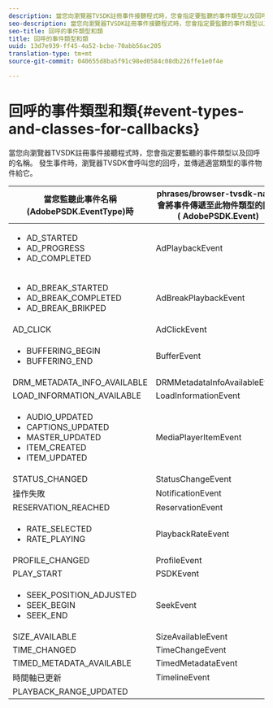 ```yaml
---
description: 當您向瀏覽器TVSDK註冊事件接聽程式時，您會指定要監聽的事件類型以及回呼的名稱。 發生事件時，瀏覽器TVSDK會呼叫您的回呼，並傳遞適當類型的事件物件給它。
seo-description: 當您向瀏覽器TVSDK註冊事件接聽程式時，您會指定要監聽的事件類型以及回呼的名稱。 發生事件時，瀏覽器TVSDK會呼叫您的回呼，並傳遞適當類型的事件物件給它。
seo-title: 回呼的事件類型和類
title: 回呼的事件類型和類
uuid: 13d7e939-ff45-4a52-bcbe-70abb56ac205
translation-type: tm+mt
source-git-commit: 040655d8ba5f91c98ed0584c08db226ffe1e0f4e

---
```



# 回呼的事件類型和類{#event-types-and-classes-for-callbacks}

當您向瀏覽器TVSDK註冊事件接聽程式時，您會指定要監聽的事件類型以及回呼的名稱。 發生事件時，瀏覽器TVSDK會呼叫您的回呼，並傳遞適當類型的事件物件給它。

<table frame="all" colsep="1" rowsep="1" id="table_FE58AD65AF3B4483816C00D7EAD2FB4F"> 
 <thead> 
  <tr rowsep="1"> 
   <th colname="2" class="entry"> 當您監聽此事件名稱(AdobePSDK.EventType)時 </th> 
   <th class="entry">phrases/browser-tvsdk-name會將事件傳遞至此物件類型的回呼(<span class="codeph"> AdobePSDK.Event</span>) </th> 
  </tr> 
 </thead>
 <tbody> 
  <tr rowsep="1"> 
   <td colname="2"> 
    <ul id="ul_kj4_jc4_2y"> 
     <li id="li_C00AD7DE32C94431A4550E21CAC1DCA5"><span class="codeph"> AD_STARTED</span> </li> 
     <li id="li_1A3EA7527B3642E9ADF39F3CC3D87EDC"><span class="codeph"> AD_PROGRESS</span> </li> 
     <li id="li_9FB16D4B43EC4905909E881BC1C86E74"><span class="codeph"> AD_COMPLETED</span> </li> 
    </ul> </td> 
   <td><span class="codeph"> AdPlaybackEvent</span> </td> 
  </tr> 
  <tr rowsep="1"> 
   <td colname="2"> 
    <ul id="ul_jpq_pc4_2y"> 
     <li id="li_782365D715684DDC835E16D08CC0BBDB"><span class="codeph"> AD_BREAK_STARTED</span> </li> 
     <li id="li_78D7EAEE99D04A35AD7C6EC60DDDC1CC"><span class="codeph"> AD_BREAK_COMPLETED</span> </li> 
     <li id="li_6155ADAF5E964C458E92AFFB4F7D6347"><span class="codeph"> AD_BREAK_BRIKPED</span> </li> 
    </ul> </td> 
   <td><span class="codeph"> AdBreakPlaybackEvent</span> </td> 
  </tr> 
  <tr rowsep="1"> 
   <td colname="2"><span class="codeph"> AD_CLICK</span> </td> 
   <td><span class="codeph"> AdClickEvent</span> </td> 
  </tr> 
  <tr rowsep="1"> 
   <td colname="2"> 
    <ul id="ul_eny_tc4_2y"> 
     <li id="li_13F95E4BF905425CA5A95ECC138CC078"><span class="codeph"> BUFFERING_BEGIN</span> </li> 
     <li id="li_BA6F4E38E2F440FAAA4E70DF906A3350"><span class="codeph"> BUFFERING_END</span> </li> 
    </ul> </td> 
   <td><span class="codeph"> BufferEvent</span> </td> 
  </tr> 
  <tr rowsep="1"> 
   <td colname="2"><span class="codeph"> DRM_METADATA_INFO_AVAILABLE</span> </td> 
   <td><span class="codeph"> DRMMetadataInfoAvailableEvent</span> </td> 
  </tr> 
  <tr> 
   <td colname="2"><span class="codeph"> LOAD_INFORMATION_AVAILABLE</span> </td> 
   <td><span class="codeph"> LoadInformationEvent</span> </td> 
  </tr> 
  <tr rowsep="1"> 
   <td colname="2"> 
    <ul id="ul_kwy_cd4_2y"> 
     <li id="li_D5455D287EA5472D95A45AD1A8835D61"><span class="codeph"> AUDIO_UPDATED</span> </li> 
     <li id="li_AFF5B14338AB4AA8B4DF3963F2FDD4CF"><span class="codeph"> CAPTIONS_UPDATED</span> </li> 
     <li id="li_F7C9B933C6A44E80B57EB5274640A17B"><span class="codeph"> MASTER_UPDATED</span> </li> 
     <li id="li_C9FDF852BF4F4B638A8A1CAAFC27A23F"><span class="codeph"> ITEM_CREATED</span> </li> 
     <li id="li_85E13B35A6DB44A4BA0F93EA52B9D08A"><span class="codeph"> ITEM_UPDATED</span> </li> 
    </ul> </td> 
   <td><span class="codeph"> MediaPlayerItemEvent</span> </td> 
  </tr> 
  <tr rowsep="1"> 
   <td colname="2"><span class="codeph"> STATUS_CHANGED</span> </td> 
   <td><span class="codeph"> StatusChangeEvent</span> </td> 
  </tr> 
  <tr rowsep="1"> 
   <td colname="2"><span class="codeph"> 操作失敗</span> </td> 
   <td><span class="codeph"> NotificationEvent</span> </td> 
  </tr> 
  <tr rowsep="1"> 
   <td colname="2"><span class="codeph"> RESERVATION_REACHED</span> </td> 
   <td><span class="codeph"> ReservationEvent</span> </td> 
  </tr> 
  <tr rowsep="1"> 
   <td colname="2"> 
    <ul id="ul_jfl_224_2y"> 
     <li id="li_02B430978FA14A41A000DF8F9A345793"><span class="codeph"> RATE_SELECTED</span> </li> 
     <li id="li_1EDC0664B59E49448040DF312C928FAA"><span class="codeph"> RATE_PLAYING</span> </li> 
    </ul> </td> 
   <td><span class="codeph"> PlaybackRateEvent</span> </td> 
  </tr> 
  <tr rowsep="1"> 
   <td colname="2"><span class="codeph"> PROFILE_CHANGED</span> </td> 
   <td><span class="codeph"> ProfileEvent</span> </td> 
  </tr> 
  <tr rowsep="1"> 
   <td colname="2"><span class="codeph"> PLAY_START</span> </td> 
   <td><span class="codeph"> PSDKEvent</span> </td> 
  </tr> 
  <tr rowsep="1"> 
   <td colname="2"> 
    <ul id="ul_nwg_w24_2y"> 
     <li id="li_7CABB2AD7AB140E3BD4061460987BA40"><span class="codeph"> SEEK_POSITION_ADJUSTED</span> </li> 
     <li id="li_D44BEC28BDBB408280F5AA77E06107B3"><span class="codeph"> SEEK_BEGIN</span> </li> 
     <li id="li_EC000CF7E3DF4BC18443E368E347E7ED"><span class="codeph"> SEEK_END</span> </li> 
    </ul> </td> 
   <td><span class="codeph"> SeekEvent</span> </td> 
  </tr> 
  <tr rowsep="1"> 
   <td colname="2"><span class="codeph"> SIZE_AVAILABLE</span> </td> 
   <td><span class="codeph"> SizeAvailableEvent</span> </td> 
  </tr> 
  <tr rowsep="1"> 
   <td colname="2"><span class="codeph"> TIME_CHANGED</span> </td> 
   <td><span class="codeph"> TimeChangeEvent</span> </td> 
  </tr> 
  <tr rowsep="1"> 
   <td colname="2"><span class="codeph"> TIMED_METADATA_AVAILABLE</span> </td> 
   <td><span class="codeph"> TimedMetadataEvent</span> </td> 
  </tr> 
  <tr rowsep="1"> 
   <td colname="2"><span class="codeph"> 時間軸已更新</span> </td> 
   <td><span class="codeph"> TimelineEvent</span> </td> 
  </tr> 
  <tr rowsep="1"> 
   <td colname="2"><span class="codeph"> PLAYBACK_RANGE_UPDATED</span> </td> 
   <td></td> 
  </tr> 
 </tbody> 
</table>


